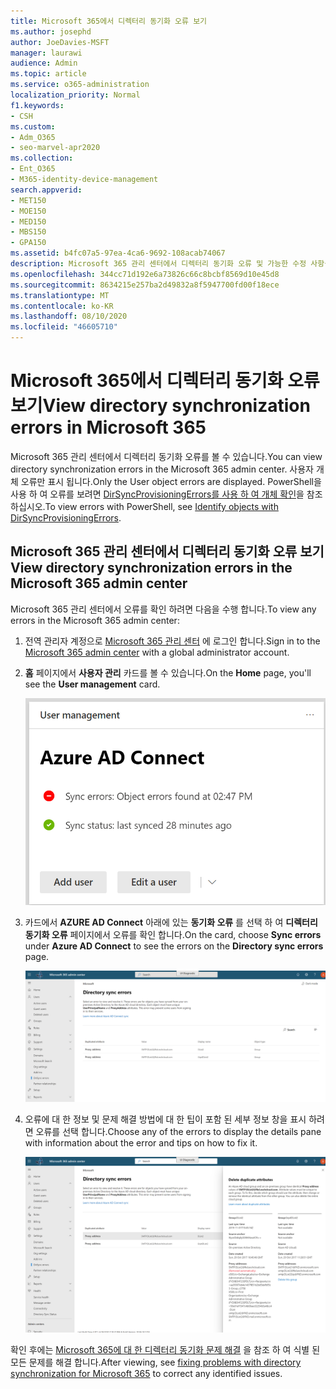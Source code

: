 ```yaml
---
title: Microsoft 365에서 디렉터리 동기화 오류 보기
ms.author: josephd
author: JoeDavies-MSFT
manager: laurawi
audience: Admin
ms.topic: article
ms.service: o365-administration
localization_priority: Normal
f1.keywords:
- CSH
ms.custom:
- Adm_O365
- seo-marvel-apr2020
ms.collection:
- Ent_O365
- M365-identity-device-management
search.appverid:
- MET150
- MOE150
- MED150
- MBS150
- GPA150
ms.assetid: b4fc07a5-97ea-4ca6-9692-108acab74067
description: Microsoft 365 관리 센터에서 디렉터리 동기화 오류 및 가능한 수정 사항을 확인 하는 방법을 알아봅니다.
ms.openlocfilehash: 344cc71d192e6a73826c66c8bcbf8569d10e45d8
ms.sourcegitcommit: 8634215e257ba2d49832a8f5947700fd00f18ece
ms.translationtype: MT
ms.contentlocale: ko-KR
ms.lasthandoff: 08/10/2020
ms.locfileid: "46605710"
---
```

# <a name="view-directory-synchronization-errors-in-microsoft-365"></a><span data-ttu-id="8ded4-103">Microsoft 365에서 디렉터리 동기화 오류 보기</span><span class="sxs-lookup"><span data-stu-id="8ded4-103">View directory synchronization errors in Microsoft 365</span></span>

<span data-ttu-id="8ded4-104">Microsoft 365 관리 센터에서 디렉터리 동기화 오류를 볼 수 있습니다.</span><span class="sxs-lookup"><span data-stu-id="8ded4-104">You can view directory synchronization errors in the Microsoft 365 admin center.</span></span> <span data-ttu-id="8ded4-105">사용자 개체 오류만 표시 됩니다.</span><span class="sxs-lookup"><span data-stu-id="8ded4-105">Only the User object errors are displayed.</span></span> <span data-ttu-id="8ded4-106">PowerShell을 사용 하 여 오류를 보려면 [DirSyncProvisioningErrors를 사용 하 여 개체 확인](https://docs.microsoft.com/azure/active-directory/hybrid/how-to-connect-syncservice-duplicate-attribute-resiliency)을 참조 하십시오.</span><span class="sxs-lookup"><span data-stu-id="8ded4-106">To view errors with PowerShell, see [Identify objects with DirSyncProvisioningErrors](https://docs.microsoft.com/azure/active-directory/hybrid/how-to-connect-syncservice-duplicate-attribute-resiliency).</span></span>

## <a name="view-directory-synchronization-errors-in-the-microsoft-365-admin-center"></a><span data-ttu-id="8ded4-107">Microsoft 365 관리 센터에서 디렉터리 동기화 오류 보기</span><span class="sxs-lookup"><span data-stu-id="8ded4-107">View directory synchronization errors in the Microsoft 365 admin center</span></span>

<span data-ttu-id="8ded4-108">Microsoft 365 관리 센터에서 오류를 확인 하려면 다음을 수행 합니다.</span><span class="sxs-lookup"><span data-stu-id="8ded4-108">To view any errors in the Microsoft 365 admin center:</span></span>
  
1. <span data-ttu-id="8ded4-109">전역 관리자 계정으로 [Microsoft 365 관리 센터](https://admin.microsoft.com) 에 로그인 합니다.</span><span class="sxs-lookup"><span data-stu-id="8ded4-109">Sign in to the [Microsoft 365 admin center](https://admin.microsoft.com) with a global administrator account.</span></span> 
    
2. <span data-ttu-id="8ded4-110">**홈** 페이지에서 **사용자 관리** 카드를 볼 수 있습니다.</span><span class="sxs-lookup"><span data-stu-id="8ded4-110">On the **Home** page, you'll see the **User management** card.</span></span> 
    
    ![Microsoft 365 관리 센터의 사용자 관리 카드](media/060006e9-de61-49d5-8979-e77cda198e71.png)
  
3. <span data-ttu-id="8ded4-112">카드에서 **AZURE AD Connect** 아래에 있는 **동기화 오류** 를 선택 하 여 **디렉터리 동기화 오류** 페이지에서 오류를 확인 합니다.</span><span class="sxs-lookup"><span data-stu-id="8ded4-112">On the card, choose **Sync errors** under **Azure AD Connect** to see the errors on the **Directory sync errors** page.</span></span>   
    
    ![디렉터리 동기화 오류 페이지의 예](media/882094a3-80d3-4aae-b90b-78b27047974c.png)

4. <span data-ttu-id="8ded4-114">오류에 대 한 정보 및 문제 해결 방법에 대 한 팁이 포함 된 세부 정보 창을 표시 하려면 오류를 선택 합니다.</span><span class="sxs-lookup"><span data-stu-id="8ded4-114">Choose any of the errors to display the details pane with information about the error and tips on how to fix it.</span></span>

   ![디렉터리 동기화 오류 세부 정보의 예](media/a6e302d4-6be7-4e3a-b4b5-81c5a2c02952.png)
  
<span data-ttu-id="8ded4-116">확인 후에는 [Microsoft 365에 대 한 디렉터리 동기화 문제 해결](fix-problems-with-directory-synchronization.md) 을 참조 하 여 식별 된 모든 문제를 해결 합니다.</span><span class="sxs-lookup"><span data-stu-id="8ded4-116">After viewing, see [fixing problems with directory synchronization for Microsoft 365](fix-problems-with-directory-synchronization.md) to correct any identified issues.</span></span>

